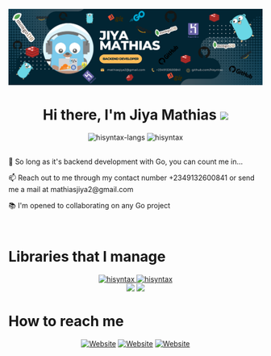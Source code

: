 <p>
    <img src="./static/img.png"></img>
</p>

<!-- <p style="display:flex;justify-content:center">
    <img alt="GitHub followers" src="https://img.shields.io/github/followers/hisyntax?style=social"> &nbsp;&nbsp; <img alt="GitHub User's stars" src="https://img.shields.io/github/stars/hisyntax?style=social"> &nbsp;&nbsp; 
</p> -->

<!-- <div align="center">
  <img src="https://readme-typing-svg.herokuapp.com?font=Architects+Daughter&color=%2338C2FF&size=50&center=true&vCenter=true&height=60&width=600&lines=Hi!+I'm+Samuel+Lawal;Welcome+to+my+profile!" alt="Title"></img>
</div> -->

<h1 align="center">Hi there, I'm <b>Jiya Mathias</b> <img
src="https://github.com/blackcater/blackcater/raw/main/images/Hi.gif" height="32" /></h1>
<div>
<div align="center">
<img height="150em" src="https://github-readme-stats.vercel.app/api/top-langs/?username=hisyntax&layout=compact&show_icon=true&theme=radical&count-private=true&exclude_repo=hisearch,evidence-church,UMCA-blog,my-portfolio-website,college-of-health,ninjafood,zimatty,zickiss" alt="hisyntax-langs"/>
<img height="150em" src="https://github-readme-stats.vercel.app/api/?username=hisyntax&layout=compact&show_icon=true&theme=radical&count_private=true" alt="hisyntax"/>
</div>
<br />
<p>👀 So long as it's backend development with Go, you can count me in...</p>
<p>📫 Reach out to me through my contact number +2349132600841 or send me a mail at mathiasjiya2@gmail.com</p>
<p>📚 I'm opened to collaborating on any Go project</p>
</div>
<br />

<div>
    <h1>Libraries that I manage</h1>
    <div align="center">
    <a href="https://github.com/hisyntax/monnify-go">
      <img height="150em" src="https://github-readme-stats.vercel.app/api/pin/?username=hisyntax&repo=monnify-go&theme=radical" alt="hisyntax"/>
    </a>
    <a href="https://github.com/hisyntax/bingpay-go">
      <img height="150em" src="https://github-readme-stats.vercel.app/api/pin/?username=hisyntax&repo=bingpay-go&theme=radical" alt="hisyntax"/>
    </a>
    </div>
</div>

<div align="center">
 <img src="http://github-readme-streak-stats.herokuapp.com/?user=hisyntax&theme=algolia&background=0d1117&hide_border=true" />
  <img src="https://activity-graph.herokuapp.com/graph?username=hisyntax&theme=react-dark"/>
</div>

<div>
<h1>How to reach me</h1>
    <div style="display: inline_block" align="center">
    <a href="https://www.linkedin.com/in/hisyntax/"><img height="40" alt="Website" src="https://img.shields.io/badge/LinkedIn-0077B5?style=for-the-badge&logo=linkedin&logoColor=white" /></a>
    <a href="mailto:mathiasjiya2@gmail.com"><img height="40" alt="Website" src="https://img.shields.io/badge/Gmail-12100a?style=for-the-badge&logo=gmail&logoColor=white" /></a>
    <a href=https://twitter.com/hisyntax"><img height="40" alt="Website" src="https://img.shields.io/badge/Twitter-0077B5?style=for-the-badge&logo=twitter&logoColor=white" /></a>
</div>
</div>

<!-- [![Readme Card](https://github-readme-stats.vercel.app/api/pin/?username=hisyntax&repo=monnify-go&theme=radical)](https://github.com/hisyntax/github-readme-stats)
[![Readme Card](https://github-readme-stats.vercel.app/api/pin/?username=hisyntax&repo=bingpay-go&theme=radical)](https://github.com/hisyntax/github-readme-stats) -->